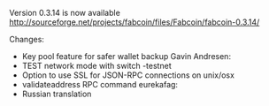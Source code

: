 Version 0.3.14 is now available
http://sourceforge.net/projects/fabcoin/files/Fabcoin/fabcoin-0.3.14/

Changes:
* Key pool feature for safer wallet backup
Gavin Andresen:
* TEST network mode with switch -testnet
* Option to use SSL for JSON-RPC connections on unix/osx
* validateaddress RPC command
eurekafag:
* Russian translation
